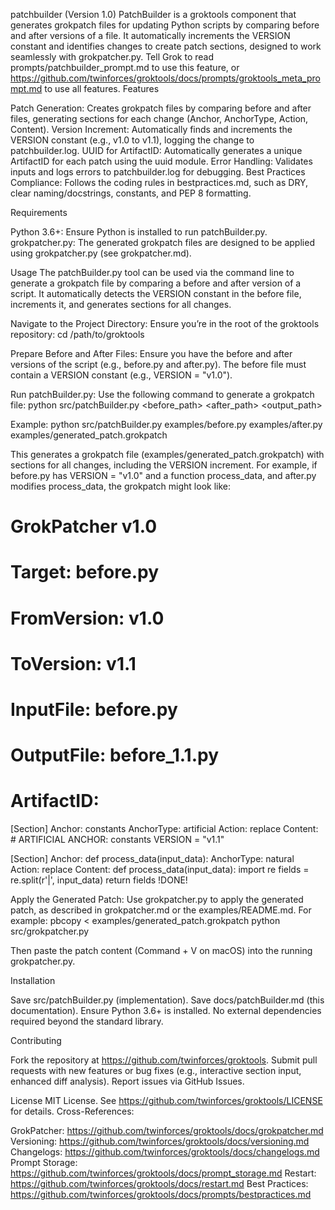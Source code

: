 patchbuilder (Version 1.0)
PatchBuilder is a groktools component that generates grokpatch files for updating Python scripts by comparing before and after versions of a file. It automatically increments the VERSION constant and identifies changes to create patch sections, designed to work seamlessly with grokpatcher.py. Tell Grok to read prompts/patchbuilder_prompt.md to use this feature, or https://github.com/twinforces/groktools/docs/prompts/groktools_meta_prompt.md to use all features.
Features

Patch Generation: Creates grokpatch files by comparing before and after files, generating sections for each change (Anchor, AnchorType, Action, Content).
Version Increment: Automatically finds and increments the VERSION constant (e.g., v1.0 to v1.1), logging the change to patchbuilder.log.
UUID for ArtifactID: Automatically generates a unique ArtifactID for each patch using the uuid module.
Error Handling: Validates inputs and logs errors to patchbuilder.log for debugging.
Best Practices Compliance: Follows the coding rules in bestpractices.md, such as DRY, clear naming/docstrings, constants, and PEP 8 formatting.

Requirements

Python 3.6+: Ensure Python is installed to run patchBuilder.py.
grokpatcher.py: The generated grokpatch files are designed to be applied using grokpatcher.py (see grokpatcher.md).

Usage
The patchBuilder.py tool can be used via the command line to generate a grokpatch file by comparing a before and after version of a script. It automatically detects the VERSION constant in the before file, increments it, and generates sections for all changes.

Navigate to the Project Directory: Ensure you’re in the root of the groktools repository:
cd /path/to/groktools


Prepare Before and After Files: Ensure you have the before and after versions of the script (e.g., before.py and after.py). The before file must contain a VERSION constant (e.g., VERSION = "v1.0").

Run patchBuilder.py: Use the following command to generate a grokpatch file:
python src/patchBuilder.py <before_path> <after_path> <output_path>

Example:
python src/patchBuilder.py examples/before.py examples/after.py examples/generated_patch.grokpatch

This generates a grokpatch file (examples/generated_patch.grokpatch) with sections for all changes, including the VERSION increment. For example, if before.py has VERSION = "v1.0" and a function process_data, and after.py modifies process_data, the grokpatch might look like:
# GrokPatcher v1.0
# Target: before.py
# FromVersion: v1.0
# ToVersion: v1.1
# InputFile: before.py
# OutputFile: before_1.1.py
# ArtifactID: <generated-uuid>

[Section]
Anchor: constants
AnchorType: artificial
Action: replace
Content:
    # ARTIFICIAL ANCHOR: constants
    VERSION = "v1.1"

[Section]
Anchor: def process_data(input_data):
AnchorType: natural
Action: replace
Content:
    def process_data(input_data):
        import re
        fields = re.split(r'\|', input_data)
        return fields
!DONE!


Apply the Generated Patch: Use grokpatcher.py to apply the generated patch, as described in grokpatcher.md or the examples/README.md. For example:
pbcopy < examples/generated_patch.grokpatch
python src/grokpatcher.py

Then paste the patch content (Command + V on macOS) into the running grokpatcher.py.


Installation

Save src/patchBuilder.py (implementation).
Save docs/patchBuilder.md (this documentation).
Ensure Python 3.6+ is installed.
No external dependencies required beyond the standard library.

Contributing

Fork the repository at https://github.com/twinforces/groktools.
Submit pull requests with new features or bug fixes (e.g., interactive section input, enhanced diff analysis).
Report issues via GitHub Issues.

License
MIT License. See https://github.com/twinforces/groktools/LICENSE for details.
Cross-References:

GrokPatcher: https://github.com/twinforces/groktools/docs/grokpatcher.md
Versioning: https://github.com/twinforces/groktools/docs/versioning.md
Changelogs: https://github.com/twinforces/groktools/docs/changelogs.md
Prompt Storage: https://github.com/twinforces/groktools/docs/prompt_storage.md
Restart: https://github.com/twinforces/groktools/docs/restart.md
Best Practices: https://github.com/twinforces/groktools/docs/prompts/bestpractices.md

